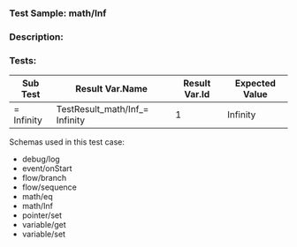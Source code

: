 ### **Test Sample:** math/Inf
### **Description:** 

### Tests:
| Sub Test | Result Var.Name | Result Var.Id | Expected Value
| ----------- | ----------- | ----------- |----------- |
| = Infinity | TestResult_math/Inf_= Infinity | 1 | Infinity

Schemas used in this test case:
- debug/log
- event/onStart
- flow/branch
- flow/sequence
- math/eq
- math/Inf
- pointer/set
- variable/get
- variable/set
